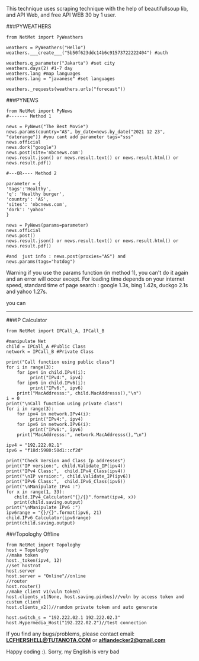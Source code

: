 This technique uses scraping technique with the help of beautifullsoup lib, and API Web, and
free API WEB 30 by 1 user. 

###PYWEATHERS
```````````````````````````````````````````````
from NetMet import PyWeathers

weathers = PyWeathers("Hello")
weathers.___create___("5b50f623ddc14b6c91573722222404") #auth

weathers.q_parameter("Jakarta") #set city
weathers.days(2) #1-7 day
weathers.lang #map languages
weathers.lang = "javanese" #set languages

weathers._requests(weathers.urls("forecast"))
```````````````````````````````````````````````


###PYNEWS
```````````````````````````````````````````````
from NetMet import PyNews
#------- Method 1

news = PyNews("The Best Movie")
news.params(country="AS", by_date=news.by_date("2021 12 23", "daterange")) #you cant add parameter tags="sss"
news.official
news.dork("google")
news.post(site='nbcnews.com')
news.result.json() or news.result.text() or news.result.html() or news.result.pdf()

#---OR---- Method 2

parameter = {
'tags':'Healthy',
'q': 'Healthy burger',
'country': 'AS',
'sites': 'nbcnews.com',
'dork': 'yahoo'
}

news = PyNews(params=parameter)
news.official
news.post()
news.result.json() or news.result.text() or news.result.html() or news.result.pdf()

#and  just info : news.post(proxies="AS") and news.params(tags="hotdog")
```````````````````````````````````````````````

Warning if you use the params function (in method 1), you can't do it again and an error will occur except. 
For loading time depends on your internet speed, standard time of page search : google 1.3s, bing 1.42s, duckgo 2.1s and yahoo 1.27s.

you can 

------------------------------------------------------------------------------------------



###IP Calculator
```````````````````````````````````````````````
from NetMet import IPCall_A, IPCall_B

#manipulate Net
child = IPCall_A #Public Class
network = IPCall_B #Private Class

print("Call function using public class")
for i in range(3):
    for ipv4 in child.IPv4(i):
         print("IPv4:", ipv4)
    for ipv6 in child.IPv6(i):
         print("IPv6:", ipv6)
    print("MacAddresss:", child.MacAddresss(),"\n")
i = 0
print("\nCall function using private class")
for i in range(3):
    for ipv4 in network.IPv4(i):
         print("IPv4:", ipv4) 
    for ipv6 in network.IPv6(i):
         print("IPv6:", ipv6)
    print("MacAddresss:", network.MacAddresss(),"\n")

ipv4 = "192.222.02.1"
ipv6 = "f18d:5980:50d1::cf2d"

print("Check Version and Class Ip addresses")
print("IP version:", child.Validate_IP(ipv4))
print("IPv4 Class:",  child.IPv4_Class(ipv4))
print("\nIP version:", child.Validate_IP(ipv6))
print("IPv6 Class:",  child.IPv6_Class(ipv6))
print("\nManipulate IPv4 :")
for x in range(1, 33):
   child.IPv4_Calculator("{}/{}".format(ipv4, x))
   print(child.saving.output)
print("\nManipulate IPv6 :")
ipv6range = "{}/{}".format(ipv6, 21)
child.IPv6_Calculator(ipv6range)
print(child.saving.output)

```````````````````````````````````````````````

###Topologhy Offline
```````````````````````````````````````````````
from NetMet import Topologhy
host = Topologhy
//make token
host._token(ipv4, 12)
//set hostrot
host.server
host.server = "Online"//online
//router
host.router()
//make client v1(vuln token)
host.clients_v1(None, host.saving.pinbus)//vuln by access token and custum client
host.clients_v2()//random private token and auto generate

host.switch_s = "192.222.02.1 192.222.02.3"
host.Hypermedia_Host("192.222.02.2")//test connection
```````````````````````````````````````````````

If you find any bugs/problems, please contact email:
      **LCFHERSHELL@TUTANOTA.COM** or **alfiandecker2@gmail.com**

Happy coding :). Sorry, my English is very bad
